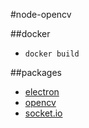 #node-opencv

##docker

- `docker build`

##packages

- [electron](http://electron.atom.io/)
- [opencv](https://github.com/peterbraden/node-opencv)
- [socket.io](https://www.npmjs.com/package/socket.io)
